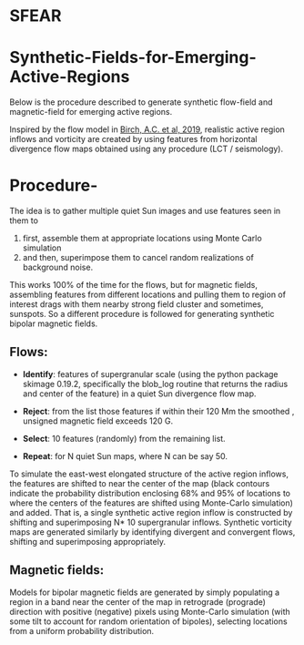 # SFEAR
# Synthetic-Fields-for-Emerging-Active-Regions

Below is the procedure described to generate synthetic flow-field and magnetic-field for emerging active regions.

Inspired by the flow model in [Birch, A.C. et al, 2019](https://ui.adsabs.harvard.edu/abs/2019A%26A...628A..37B/abstract), realistic active region inflows and vorticity are created by using features from horizontal divergence flow maps obtained using any procedure (LCT / seismology).

# **Procedure**-
The idea is to gather multiple quiet Sun images and use features seen in them to 
1. first, assemble them at appropriate locations using Monte Carlo simulation 
2. and then, superimpose them to cancel random realizations of background noise. 

This works 100% of the time for the flows, but for magnetic fields, assembling features from different locations and pulling them to region of interest drags with them nearby strong field cluster and sometimes, sunspots. So a different procedure is followed for generating synthetic bipolar magnetic fields.

## **Flows**:

- **Identify**: features of supergranular scale (using the python package skimage 0.19.2, specifically the blob_log routine that returns the radius and center of the feature) in a quiet Sun divergence flow map.

- **Reject**: from the list those features if within their 120 Mm the smoothed , unsigned magnetic field exceeds 120 G.

- **Select**: 10 features (randomly) from the remaining list.

- **Repeat**: for N quiet Sun maps, where N can be say 50.

To simulate the east-west elongated structure of the active region inflows, the features are shifted to near the center of the map (black contours indicate the probability distribution enclosing 68% and 95% of locations to where the centers of the features are shifted using Monte-Carlo simulation) and added. That is, a single synthetic active region inflow is constructed by shifting and superimposing N* 10 supergranular inflows. 
Synthetic vorticity maps are generated similarly by identifying divergent and convergent flows, shifting and superimposing appropriately.


## **Magnetic fields**:

Models for bipolar magnetic fields are generated by simply populating a region in a band near the center of the map in retrograde (prograde) direction with positive (negative) pixels using Monte-Carlo simulation (with some tilt to account for random orientation of bipoles), selecting locations from a uniform probability distribution.
